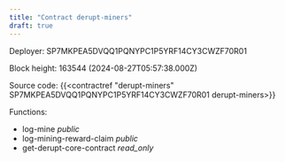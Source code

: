 ```yaml
---
title: "Contract derupt-miners"
draft: true
---
```

Deployer: SP7MKPEA5DVQQ1PQNYPC1P5YRF14CY3CWZF70R01


 



Block height: 163544 (2024-08-27T05:57:38.000Z)

Source code: {{<contractref "derupt-miners" SP7MKPEA5DVQQ1PQNYPC1P5YRF14CY3CWZF70R01 derupt-miners>}}

Functions:

* log-mine _public_
* log-mining-reward-claim _public_
* get-derupt-core-contract _read_only_
